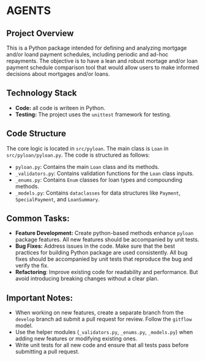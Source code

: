 # AGENTS

## Project Overview
This is a Python package intended for defining and analyzing mortgage and/or loand payment schedules, including periodic and ad-hoc repayments. The objective is to have a lean and robust mortage and/or loan payment schedule comparison tool that would allow users to make informed decisions about mortgages and/or loans.

## Technology Stack
* **Code:** all code is writeen in Python.
* **Testing:** The project uses the `unittest` framework for testing.

## Code Structure
The core logic is located in `src/pyloan`. The main class is `Loan` in `src/pyloan/pyloan.py`. The code is structured as follows:
- `pyloan.py`: Contains the main `Loan` class and its methods.
- `_validators.py`: Contains validation functions for the `Loan` class inputs.
- `_enums.py`: Contains `Enum` classes for loan types and compounding methods.
- `_models.py`: Contains `dataclasses` for data structures like `Payment`, `SpecialPayment`, and `LoanSummary`.

## Common Tasks:
* **Feature Development:** Create python-based methods enhance `pyloan` package features. All new features should be accompanied by unit tests.
* **Bug Fixes:** Address issues in the code. Make sure that the best practices for building Python package are used consistently. All bug fixes should be accompanied by unit tests that reproduce the bug and verify the fix.
* **Refactoring**: Improve existing code for readability and performance. But avoid introducing breaking changes without a clear plan.

## Important Notes:
* When working on new features, create a separate branch from the `develop` branch ad submit a pull request for review. Follow the `gitflow` model.
* Use the helper modules (`_validators.py`, `_enums.py`, `_models.py`) when adding new features or modifying existing ones.
* Write unit tests for all new code and ensure that all tests pass before submitting a pull request.
